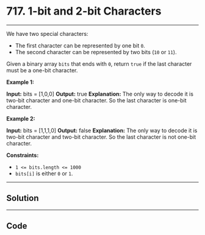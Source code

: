 # 717. 1-bit and 2-bit Characters

---

We have two special characters:

  * The first character can be represented by one bit `0`.
  * The second character can be represented by two bits (`10` or `11`).



Given a binary array `bits` that ends with `0`, return `true` if the last character must be a one-bit character.

 

**Example 1:**


**Input:** bits = [1,0,0]
**Output:** true
**Explanation:** The only way to decode it is two-bit character and one-bit character.
So the last character is one-bit character.


**Example 2:**


**Input:** bits = [1,1,1,0]
**Output:** false
**Explanation:** The only way to decode it is two-bit character and two-bit character.
So the last character is not one-bit character.


 

**Constraints:**

  * `1 <= bits.length <= 1000`
  * `bits[i]` is either `0` or `1`.

---

## Solution



---

## Code
```python


```